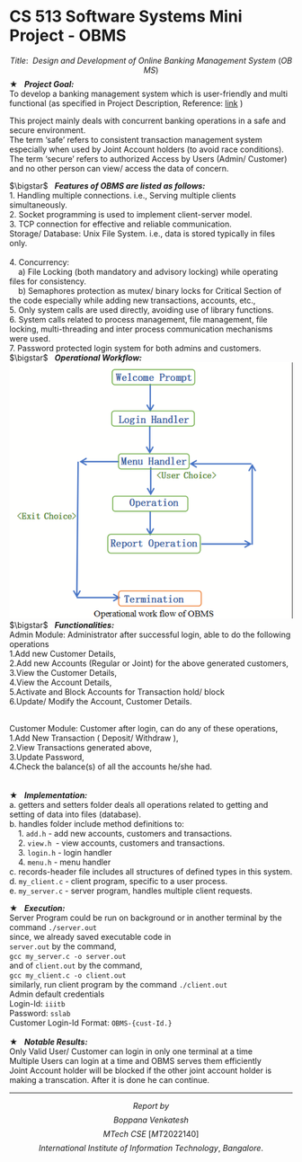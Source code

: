 # CS 513 Software Systems Mini Project - OBMS
$$Title:\ \  Design\  and\ Development\ of\ Online\ Banking\ Management\ System\ (OBMS)$$
$\bigstar$ &nbsp; <b><i>Project Goal:</i></b><br> To develop a banking management system which is user-friendly and multi functional 
(as specified in Project Description, Reference: <a href="https://iiitbac-my.sharepoint.com/:b:/g/personal/boppana_venkatesh_iiitb_ac_in/EcQK-nE5hIVGq1gRtiPuFREBCUhx7QMWPTDrTH2OehJ5iw?e=vEONVo">link</a> )
<p>
This project mainly deals with concurrent banking operations in a safe and secure environment.<br/>
The term ‘safe’ refers to consistent transaction management system especially when used by Joint Account holders (to avoid race conditions).<br/>
The term ‘secure’ refers to authorized Access by Users (Admin/ Customer) and no other person can view/ access the data of concern.<br/>
</p>
$\bigstar$ &nbsp; <b><i>Features of OBMS are listed as follows:</i></b><br>
1. Handling multiple connections. i.e., Serving multiple clients simultaneously.<br/>
2. Socket programming is used to implement client-server model.<br/>
3. TCP connection for effective and reliable communication.<br/>
Storage/ Database: Unix File System. i.e., data is stored typically in files only.<br/><br/>
4. Concurrency:<br/>
&nbsp;&nbsp;&nbsp; a) File Locking (both mandatory and advisory locking) while operating files for consistency.<br/>
&nbsp;&nbsp;&nbsp; b) Semaphores protection as mutex/ binary locks for Critical Section of the code especially while adding new transactions, accounts, etc.,<br/>
5. Only system calls are used directly, avoiding use of library functions. <br/>
6. System calls related to process management,  file management, file locking, multi-threading and inter process communication mechanisms were used.<br/>
7. Password protected login system for both admins and customers.<br/>
$\bigstar$ &nbsp; <b><i>Operational Workflow:</i></b><br>
<img src="./images/ss2.png" width="" height=""><br/>
$\bigstar$ &nbsp; <b><i>Functionalities:</i></b><br>	
Admin Module: Administrator after successful login, able to do the following operations<br/>
1.Add new Customer Details,<br/>
2.Add new Accounts (Regular or Joint) for the above generated customers,<br/>
3.View the Customer Details,<br/>
4.View the Account Details,<br/>
5.Activate and Block Accounts for Transaction hold/ block<br/>
6.Update/ Modify the Account, Customer Details.<br/><br/>

Customer Module: Customer after login, can do any of these operations,<br/>
1.Add New Transaction ( Deposit/ Withdraw ),<br/>
2.View Transactions generated above,<br/>
3.Update Password,<br/>
4.Check the balance(s) of all the accounts he/she had.<br/>
<br><br>
$\bigstar$ &nbsp; <b><i>Implementation:</i></b><br>
a. getters and setters folder deals all operations related to getting and setting of data into files (database).<br/>
b. handles folder include method definitions to: <br>
&nbsp;&nbsp;&nbsp; 1. ```add.h``` - add new accounts, customers and transactions.<br/>
&nbsp;&nbsp;&nbsp; 2. ```view.h ```- view accounts, customers and transactions. <br/>
&nbsp;&nbsp;&nbsp; 3. ```login.h``` - login handler <br/>
&nbsp;&nbsp;&nbsp; 4. ```menu.h``` - menu handler <br/>
c. records-header file includes all structures of defined types in this system.<br/>
d. ```my_client.c``` - client program, specific to a user process.<br/>
e. ```my_server.c``` - server program, handles multiple client requests.<br/>

$\bigstar$ &nbsp; <b><i>Execution:</i></b><br>
Server Program could be run on background or in another terminal 
by the command ```./server.out ```<br/>
since, we already saved executable code in <br> ```server.out``` by the command, <br> ```gcc my_server.c -o server.out ```<br> and of ```client.out``` by the command, <br> ```gcc my_client.c -o client.out```
<br/>
similarly, run client program by the command ```./client.out```
<br/>
Admin default credentials
<br>Login-Id: ```iiitb```
<br>Password: ```sslab```
<br>Customer Login-Id Format: ```OBMS-{cust-Id.}```
<br/><br/>
$\bigstar$ &nbsp; <b><i>Notable Results:</i></b><br>
Only Valid User/ Customer can login in only one terminal at a time <br>
Multiple Users can login at a time and OBMS serves them efficiently <br>
Joint Account holder will be blocked if the other joint account holder is making a transcation. After it is done he can continue.<br/>
*** 
$$Report\ by$$
$$Boppana\ Venkatesh$$
$$MTech\ CSE\ [MT2022140]$$
$$International\ Institute\ of\ Information\ Technology,\ Bangalore.$$
